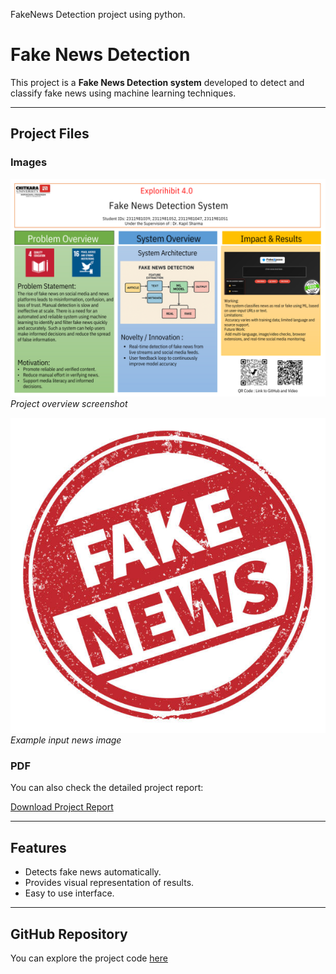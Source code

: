 FakeNews Detection project using python.
# Fake News Detection

This project is a **Fake News Detection system** developed to detect and classify fake news using machine learning techniques.

---

## Project Files

### Images

![Project Overview](photos/intro.png
)  
*Project overview screenshot*

![Example 1](photos/fake.jpg)  
*Example input news image*


### PDF

You can also check the detailed project report:

[Download Project Report](photos/poster.pdf)

---

## Features

- Detects fake news automatically.
- Provides visual representation of results.
- Easy to use interface.

---

## GitHub Repository

You can explore the project code [here](https://github.com/akshay-kumar-sood/FakeNewsDetection)

